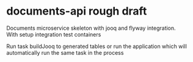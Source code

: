 # documents-api rough draft

Documents microservice skeleton with jooq and flyway integration. \
With setup integration test containers

Run task buildJooq to generated tables or run the application which will automatically 
run the same task in the process